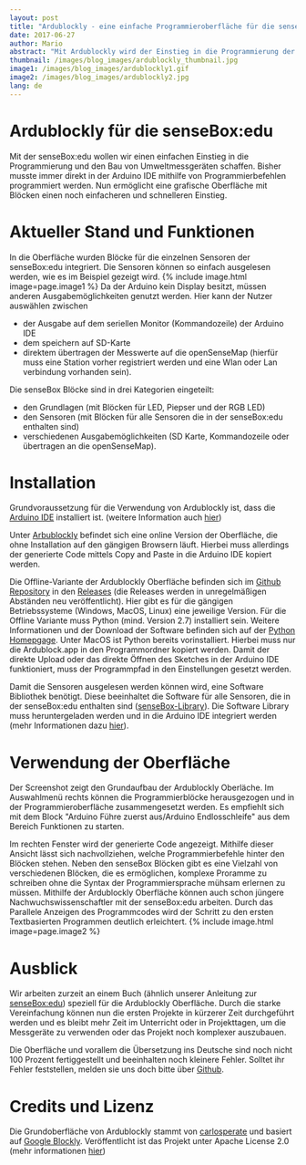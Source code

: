 ```yaml
---
layout: post
title: "Ardublockly - eine einfache Programmieroberfläche für die senseBox:edu"
date: 2017-06-27
author: Mario
abstract: "Mit Ardublockly wird der Einstieg in die Programmierung der senseBox:edu noch einfacher"
thumbnail: /images/blog_images/ardublockly_thumbnail.jpg
image1: /images/blog_images/ardublockly1.gif
image2: /images/blog_images/ardublockly2.jpg
lang: de
---
```

Ardublockly für die senseBox:edu
============
Mit der senseBox:edu wollen wir einen einfachen Einstieg in die Programmierung und den Bau von Umweltmessgeräten schaffen. Bisher musste immer direkt in der Arduino IDE mithilfe von Programmierbefehlen programmiert werden. Nun ermöglicht eine grafische Oberfläche mit Blöcken einen noch einfacheren und schnelleren Einstieg.

Aktueller Stand und Funktionen
============
In die Oberfläche wurden Blöcke für die einzelnen Sensoren der senseBox:edu integriert. Die Sensoren können so einfach ausgelesen werden, wie es im Beispiel gezeigt wird.
{% include image.html image=page.image1 %}
Da der Arduino kein Display besitzt, müssen anderen Ausgabemöglichkeiten genutzt werden. Hier kann der Nutzer auswählen zwischen
- der Ausgabe auf dem seriellen Monitor (Kommandozeile) der Arduino IDE
- dem speichern auf SD-Karte
- direktem übertragen der Messwerte auf die openSenseMap (hierfür muss eine Station vorher registriert werden und eine Wlan oder Lan verbindung vorhanden sein).

Die senseBox Blöcke sind in drei Kategorien eingeteilt:
- den Grundlagen (mit Blöcken für LED, Piepser und der RGB LED)
- den Sensoren (mit Blöcken für alle Sensoren die in der senseBox:edu enthalten sind)
- verschiedenen Ausgabemöglichkeiten (SD Karte, Kommandozeile oder übertragen an die openSenseMap).


Installation
============
Grundvoraussetzung für die Verwendung von Ardublockly ist, dass die [Arduino IDE](https://www.arduino.cc/en/Main/Software) installiert ist. (weitere Information auch [hier](https://edu.books.sensebox.de/de/getting_started/installation_der_software.html))

Unter [Arbublockly](https://sensebox.de/blockly) befindet sich eine online Version der Oberfläche, die ohne Installation auf den gängigen Browsern läuft. Hierbei muss allerdings der generierte Code mittels Copy and Paste in die Arduino IDE kopiert werden.

Die Offline-Variante der Ardublockly Oberfläche befinden sich im [Github Repository](github.com/senseBox/ardublockly) in den [Releases](https://github.com/sensebox/ardublockly/releases)  (die Releases werden in unregelmäßigen Abständen neu veröffentlicht). Hier gibt es für die gängigen Betriebssysteme (Windows, MacOS, Linux) eine jeweilige Version.
Für die Offline Variante muss Python (mind. Version 2.7) installiert sein. Weitere Informationen und der Download der Software befinden sich auf der [Python Homepgage](https://www.python.org/). Unter MacOS ist Python bereits vorinstalliert. Hierbei muss nur die Ardublock.app in den Programmordner kopiert werden.
Damit der direkte Upload oder das direkte Öffnen des Sketches in der Arduino IDE funktioniert, muss der Programmpfad in den Einstellungen gesetzt werden.

Damit die Sensoren ausgelesen werden können wird, eine Software Bibliothek benötigt. Diese beeinhaltet die Software für alle Sensoren, die in der senseBox:edu enthalten sind ([senseBox-Library](https://github.com/sensebox/senseBox_library)). Die Software Library muss heruntergeladen werden und in die Arduino IDE integriert werden (mehr Informationen dazu [hier](https://edu.books.sensebox.de/de/getting_started/installation_der_software.html)).

Verwendung der Oberfläche
============
Der Screenshot zeigt den Grundaufbau der Ardublockly Oberläche. Im Auswahlmenü rechts können die Programmierblöcke herausgezogen und in der Programmieroberfläche zusammengesetzt werden. Es empfiehlt sich mit dem Block "Arduino Führe zuerst aus/Arduino Endlosschleife" aus dem Bereich Funktionen zu starten.

Im rechten Fenster wird der generierte Code angezeigt. Mithilfe dieser Ansicht lässt sich nachvollziehen, welche Programmierbefehle hinter den Blöcken stehen. Neben den senseBox Blöcken gibt es eine Vielzahl von verschiedenen Blöcken, die es ermöglichen, komplexe Proramme zu schreiben ohne die Syntax der Programmiersprache mühsam erlernen zu müssen. Mithilfe der Ardublockly Oberfläche können auch schon jüngere Nachwuchswissenschaftler mit der senseBox:edu arbeiten. Durch das Parallele Anzeigen des Programmcodes wird der Schritt zu den ersten Textbasierten Programmen deutlich erleichtert.
{% include image.html image=page.image2 %}

Ausblick
============
Wir arbeiten zurzeit an einem Buch (ähnlich unserer Anleitung zur [senseBox:edu](https://edu.books.sensebox.de/de/)) speziell für die Ardublockly Oberfläche. Durch die starke Vereinfachung können nun die ersten Projekte in kürzerer Zeit durchgeführt werden und es bleibt mehr Zeit im Unterricht oder in Projekttagen, um die Messgeräte zu verwenden oder das Projekt noch komplexer auszubauen.

Die Oberfläche und vorallem die Übersetzung ins Deutsche sind noch nicht 100 Prozent fertiggestellt und beeinhalten noch kleinere Fehler. Solltet ihr Fehler feststellen, melden sie uns doch bitte über [Github](https://github.com/sensebox/ardublockly/issues).

Credits und Lizenz
============
Die Grundoberfläche von Ardublockly stammt von [carlosperate](https://github.com/carlosperate) und basiert auf [Google Blockly](https://developers.google.com/blockly/). Veröffentlicht ist das Projekt unter Apache License 2.0 (mehr informationen [hier](https://github.com/sensebox/ardublockly/blob/master/LICENSE))
